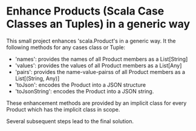 # Enhance Products (Scala Case Classes an Tuples) in a generic way

This small project enhances 'scala.Product's in a generic way.
It the following methods for any cases class or Tuple:

- 'names': provides the names of all Product members as a List[String]
- 'values': provides the values of all Product members as a List[Any]
- 'pairs': provides the name-value-pairss of all Product members as a List[(String, Any)]
- 'toJson': encodes the Product into a JSON structure
- 'toJsonString': encodes the Product into a JSON string.

These enhancement methods are provided by an implicit class for every Product
which has the implicit class in scope.

Several subsequent steps lead to the final solution.
